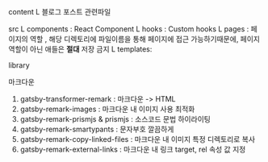content
L 블로그 포스트 관련파일

src
L components : React Component
L hooks : Custom hooks
L pages : 페이지의 역할 , 해당 디렉토리에 파일이름을 통해 페이지에 접근 가능하기때문에, 페이지 역할이 아닌 애들은 **절대** 저장 금지
L templates:


library

마크다운
1. gatsby-transformer-remark : 마크다운 -> HTML 
2. gatsby-remark-images : 마크다운 내 이미지 사용 최적화
3. gatsby-remark-prismjs & prismjs : 소스코드 문법 하이라이팅
4. gatsby-remark-smartypants : 문자부호 깔끔하게
5. gatsby-remark-copy-linked-files : 마크다운 내 이미지 특정 디렉토리로 복사
6. gatsby-remark-external-links : 마크다운 내 링크 target, rel 속성 값 지정 
